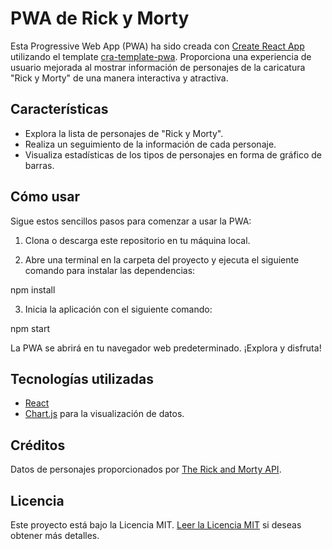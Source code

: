 # PWA de Rick y Morty

Esta Progressive Web App (PWA) ha sido creada con [Create React App](https://create-react-app.dev/) utilizando el template [cra-template-pwa](https://create-react-app.dev/docs/making-a-progressive-web-app/). Proporciona una experiencia de usuario mejorada al mostrar información de personajes de la caricatura "Rick y Morty" de una manera interactiva y atractiva.

## Características

- Explora la lista de personajes de "Rick y Morty".
- Realiza un seguimiento de la información de cada personaje.
- Visualiza estadísticas de los tipos de personajes en forma de gráfico de barras.

## Cómo usar

Sigue estos sencillos pasos para comenzar a usar la PWA:

1. Clona o descarga este repositorio en tu máquina local.

2. Abre una terminal en la carpeta del proyecto y ejecuta el siguiente comando para instalar las dependencias:

npm install

3. Inicia la aplicación con el siguiente comando:

npm start

La PWA se abrirá en tu navegador web predeterminado. ¡Explora y disfruta!

## Tecnologías utilizadas

- [React](https://es.reactjs.org/)
- [Chart.js](https://www.chartjs.org/) para la visualización de datos.

## Créditos

Datos de personajes proporcionados por [The Rick and Morty API](https://rickandmortyapi.com/).

## Licencia

Este proyecto está bajo la Licencia MIT. [Leer la Licencia MIT](#) si deseas obtener más detalles.
